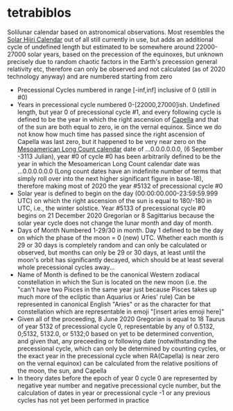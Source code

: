 # tetrabiblos
Solilunar calendar based on astronomical observations. Most resembles the [Solar Hijri 
Calendar](https://en.wikipedia.org/wiki/Solar_Hijri_calendar) out of all still currently in use, 
but adds an additional cycle of undefined length but estimated to be somewhere around 22000-27000 
solar years, based on the precession of the equinoxes, but unknown precisely due to random chaotic 
factors in the Earth's precession general relativity etc, therefore can only be observed and not 
calculated (as of 2020 technology anyway)  and are numbered starting from zero
* Precessional Cycles numbered in range [-inf,inf] inclusive of 0 (still in #0)
* Years in precessional cycle numbered 0-[22000,27000]ish. Undefined length, but year 0 of 
precessional cycle #1, and every following cycle is defined to be the year in which the right 
ascension of [Capella](https://en.wikipedia.org/wiki/Capella) and that of the sun are both equal to 
zero, ie on the vernal equinox. Since we do not know how much time has passed since the right 
ascension of Capella was last zero, but it happened to be very near zero on the [Mesoamerican Long 
Count calendar](https://en.wikipedia.org/wiki/Mesoamerican_Long_Count_calendar) date of 
...0.0.0.0.0.0, (6 September -3113 Julian), year #0 of cycle #0 has been arbitrarily defined to be 
the year in which the Mesoamerican Long Count calendar date was ...0.0.0.0.0.0 (Long count dates 
have an indefinite number of terms that simply roll over into the next higher significant figure in 
base-18), therefore making most of 2020 the year #5132 of precessional cycle #0
* Solar year is defined to begin on the day (00:00:00.000-23:59:59.999 UTC) on which the right 
ascension of the sun is equal to 180/-180 in UTC, i.e., the winter solstice. Year #5133 of 
precessional cycle #0 begins on 21 December 2020 Gregorian or 8 Sagittarius because the solar year 
cycle does not change the lunar month and day of month.
* Days of Month Numbered 1-29/30 in month. Day 1 defined to be the day on which the phase of the 
moon = 0 (new) UTC. Whether each month is 29 or 30 days is completely random and can only be 
calculated or observed, but months can only be 29 or 30 days, at least until the moon's orbit has 
significantly decayed, which should be at least several whole precessional cycles away...
* Name of Month is defined to be the canonical Western zodiacal constellation in which the Sun is 
located on the new moon (i.e. the "can't have two Pisces in the same year just because Pisces takes 
up much more of the ecliptic than Aquarius or Aries' rule) Can be represented in canonical English 
"Aries" or as the character for that constellation which are representable in emoji "[insert aries 
emoji here]"
* Given all of the proceeding, 8 June 2020 Gregorian is equal to 18 Taurus of year 5132 of 
precessional cycle 0, representable by any of 0.5132, 0;5132, 5132.0, or 5132;0 based on yet to be 
determined convention, and given that, any preceeding or following date (notwithstanding the 
precessional cycle, which can only be determined by counting cycles, or the exact year in the 
precessional cycle when RA(Capella) is near zero on the vernal equinox) can be calculated from the 
relative positions of the moon, the sun, and Capella
* In theory dates before the epoch of year 0 cycle 0 are represented by negative year number and 
negative precessional cycle number, but the calculation of dates in year or precessional cycle -1 
or any previous cycles has not yet been performed in practice
